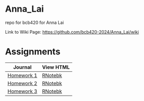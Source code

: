 # Anna_Lai
repo for bcb420 for Anna Lai

Link to Wiki Page: https://github.com/bcb420-2024/Anna_Lai/wiki


# Assignments

| Journal         | View HTML                                                                                           |
|-----------------|--------------------------------------------------------------------------------------------------------|
| [Homework 1](https://github.com/bcb420-2024/Anna_Lai/wiki/Assignment-%231-%E2%80%90-Data-set-selection-and-initial-Processing)       | [RNotebk](https://html-preview.github.io/?url=https://github.com/bcb420-2024/Anna_Lai/blob/main/A1_AnnaLai.html) |
| [Homework 2](https://github.com/bcb420-2024/Anna_Lai/wiki/Assignment-%232-%E2%80%90-Differential-Gene-expression-and-Preliminary-ORA)      | [RNotebk](https://html-preview.github.io/?url=https://github.com/bcb420-2024/Anna_Lai/blob/main/A2_AnnaLai.html) |
| [Homework 3](https://github.com/bcb420-2024/Anna_Lai/wiki/Assignment-%233)     | [RNotebk](https://html-preview.github.io/?url=https://github.com/bcb420-2024/Anna_Lai/blob/main/A3_AnnaLai.html) |
